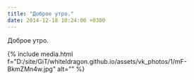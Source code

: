 ```yaml
---
title: "Доброе утро."
date: 2014-12-18 10:24:00 +0300
---
```


Доброе утро.

{% include media.html f="D:/site/GiT/whiteldragon.github.io/assets/vk_photos/1/mF-BkmZMn4w.jpg" alt="" %}
